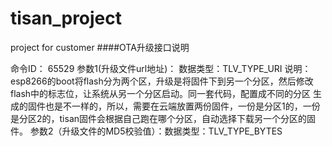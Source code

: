 # tisan_project
project for customer
####OTA升级接口说明

命令ID： 65529
参数1(升级文件url地址)： 数据类型：TLV_TYPE_URI
说明：esp8266的boot将flash分为两个区，升级是将固件下到另一个分区，然后修改flash中的标志位，让系统从另一个分区启动。同一套代码，配置成不同的分区
生成的固件也是不一样的，所以，需要在云端放置两份固件，一份是分区1的，一份是分区2的，tisan固件会根据自己跑在哪个分区，自动选择下载另一个分区的固件。
参数2（升级文件的MD5校验值）：数据类型：TLV_TYPE_BYTES
